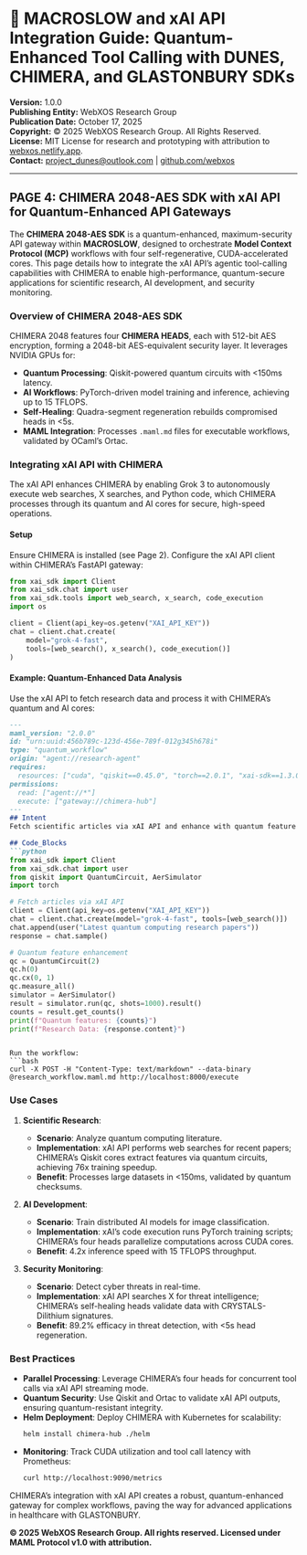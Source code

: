 # 🐪 MACROSLOW and xAI API Integration Guide: Quantum-Enhanced Tool Calling with DUNES, CHIMERA, and GLASTONBURY SDKs

**Version:** 1.0.0  
**Publishing Entity:** WebXOS Research Group  
**Publication Date:** October 17, 2025  
**Copyright:** © 2025 WebXOS Research Group. All Rights Reserved.  
**License:** MIT License for research and prototyping with attribution to [webxos.netlify.app](https://webxos.netlify.app).  
**Contact:** [project_dunes@outlook.com](mailto:project_dunes@outlook.com) | [github.com/webxos](https://github.com/webxos)

---

## PAGE 4: CHIMERA 2048-AES SDK with xAI API for Quantum-Enhanced API Gateways

The **CHIMERA 2048-AES SDK** is a quantum-enhanced, maximum-security API gateway within **MACROSLOW**, designed to orchestrate **Model Context Protocol (MCP)** workflows with four self-regenerative, CUDA-accelerated cores. This page details how to integrate the xAI API’s agentic tool-calling capabilities with CHIMERA to enable high-performance, quantum-secure applications for scientific research, AI development, and security monitoring.

### Overview of CHIMERA 2048-AES SDK
CHIMERA 2048 features four **CHIMERA HEADS**, each with 512-bit AES encryption, forming a 2048-bit AES-equivalent security layer. It leverages NVIDIA GPUs for:
- **Quantum Processing**: Qiskit-powered quantum circuits with <150ms latency.
- **AI Workflows**: PyTorch-driven model training and inference, achieving up to 15 TFLOPS.
- **Self-Healing**: Quadra-segment regeneration rebuilds compromised heads in <5s.
- **MAML Integration**: Processes `.maml.md` files for executable workflows, validated by OCaml’s Ortac.

### Integrating xAI API with CHIMERA
The xAI API enhances CHIMERA by enabling Grok 3 to autonomously execute web searches, X searches, and Python code, which CHIMERA processes through its quantum and AI cores for secure, high-speed operations.

#### Setup
Ensure CHIMERA is installed (see Page 2). Configure the xAI API client within CHIMERA’s FastAPI gateway:
```python
from xai_sdk import Client
from xai_sdk.chat import user
from xai_sdk.tools import web_search, x_search, code_execution
import os

client = Client(api_key=os.getenv("XAI_API_KEY"))
chat = client.chat.create(
    model="grok-4-fast",
    tools=[web_search(), x_search(), code_execution()]
)
```

#### Example: Quantum-Enhanced Data Analysis
Use the xAI API to fetch research data and process it with CHIMERA’s quantum and AI cores:
```markdown
---
maml_version: "2.0.0"
id: "urn:uuid:456b789c-123d-456e-789f-012g345h678i"
type: "quantum_workflow"
origin: "agent://research-agent"
requires:
  resources: ["cuda", "qiskit==0.45.0", "torch==2.0.1", "xai-sdk==1.3.0"]
permissions:
  read: ["agent://*"]
  execute: ["gateway://chimera-hub"]
---
## Intent
Fetch scientific articles via xAI API and enhance with quantum feature extraction.

## Code_Blocks
```python
from xai_sdk import Client
from xai_sdk.chat import user
from qiskit import QuantumCircuit, AerSimulator
import torch

# Fetch articles via xAI API
client = Client(api_key=os.getenv("XAI_API_KEY"))
chat = client.chat.create(model="grok-4-fast", tools=[web_search()])
chat.append(user("Latest quantum computing research papers"))
response = chat.sample()

# Quantum feature enhancement
qc = QuantumCircuit(2)
qc.h(0)
qc.cx(0, 1)
qc.measure_all()
simulator = AerSimulator()
result = simulator.run(qc, shots=1000).result()
counts = result.get_counts()
print(f"Quantum features: {counts}")
print(f"Research Data: {response.content}")
```
```

Run the workflow:
```bash
curl -X POST -H "Content-Type: text/markdown" --data-binary @research_workflow.maml.md http://localhost:8000/execute
```

### Use Cases
1. **Scientific Research**:
   - **Scenario**: Analyze quantum computing literature.
   - **Implementation**: xAI API performs web searches for recent papers; CHIMERA’s Qiskit cores extract features via quantum circuits, achieving 76x training speedup.
   - **Benefit**: Processes large datasets in <150ms, validated by quantum checksums.

2. **AI Development**:
   - **Scenario**: Train distributed AI models for image classification.
   - **Implementation**: xAI’s code execution runs PyTorch training scripts; CHIMERA’s four heads parallelize computations across CUDA cores.
   - **Benefit**: 4.2x inference speed with 15 TFLOPS throughput.

3. **Security Monitoring**:
   - **Scenario**: Detect cyber threats in real-time.
   - **Implementation**: xAI API searches X for threat intelligence; CHIMERA’s self-healing heads validate data with CRYSTALS-Dilithium signatures.
   - **Benefit**: 89.2% efficacy in threat detection, with <5s head regeneration.

### Best Practices
- **Parallel Processing**: Leverage CHIMERA’s four heads for concurrent tool calls via xAI API streaming mode.
- **Quantum Security**: Use Qiskit and Ortac to validate xAI API outputs, ensuring quantum-resistant integrity.
- **Helm Deployment**: Deploy CHIMERA with Kubernetes for scalability:
  ```bash
  helm install chimera-hub ./helm
  ```
- **Monitoring**: Track CUDA utilization and tool call latency with Prometheus:
  ```bash
  curl http://localhost:9090/metrics
  ```

CHIMERA’s integration with xAI API creates a robust, quantum-enhanced gateway for complex workflows, paving the way for advanced applications in healthcare with GLASTONBURY.

**© 2025 WebXOS Research Group. All rights reserved. Licensed under MAML Protocol v1.0 with attribution.**
